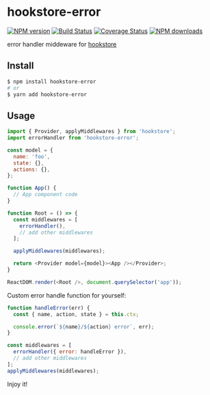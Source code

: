 # hookstore-error

[![NPM version](https://img.shields.io/npm/v/hookstore-error.svg?style=flat)](https://npmjs.org/package/hookstore-error)
[![Build Status](https://img.shields.io/travis/react-kit/hookstore.svg?style=flat)](https://travis-ci.org/react-kit/hookstore)
[![Coverage Status](https://img.shields.io/coveralls/react-kit/hookstore.svg?style=flat)](https://coveralls.io/r/react-kit/hookstore)
[![NPM downloads](http://img.shields.io/npm/dm/hookstore-error.svg?style=flat)](https://npmjs.org/package/hookstore-error)

error handler middeware for [hookstore](https://github.com/react-kit/hookstore.git)

## Install

```bash
$ npm install hookstore-error
# or
$ yarn add hookstore-error
```

## Usage

```javascript
import { Provider, applyMiddlewares } from 'hookstore';
import errorHandler from 'hookstore-error';

const model = {
  name: 'foo',
  state: {},
  actions: {},
};

function App() {
  // App component code
}

function Root = () => {
  const middlewares = [
    errorHandler(),
    // add other middlewares
  ];

  applyMiddlewares(middlewares);

  return <Provider model={model}><App /></Provider>;
}

ReactDOM.render(<Root />, document.querySelector('app'));
```

Custom error handle function for yourself:

```javascript
function handleError(err) {
  const { name, action, state } = this.ctx;

  console.error(`${name}/${action} error`, err);
}

const middlewares = [
  errorHandler({ error: handleError }),
  // add other middlewares
];
applyMiddlewares(middlewares);
```

Injoy it!
